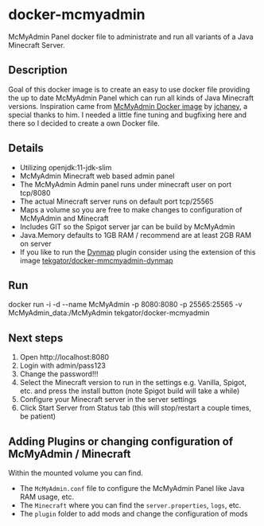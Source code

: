 # docker-mcmyadmin

McMyAdmin Panel docker file to administrate and run all variants of a Java Minecraft Server.

## Description

Goal of this docker image is to create an easy to use docker file providing the up to date McMyAdmin Panel which can run all kinds of Java Minecraft versions. Inspiration came from [McMyAdmin Docker image](https://hub.docker.com/r/jchaney/mcmyadmin/) by [jchaney](https://hub.docker.com/r/jchaney), a special thanks to him. I needed a little fine tuning and bugfixing here and there so I decided to create a own Docker file.

## Details

* Utilizing openjdk:11-jdk-slim
* McMyAdmin Minecraft web based admin panel
* The McMyAdmin Admin panel runs under minecraft user on port tcp/8080
* The actual Minecraft server runs on default port tcp/25565
* Maps a volume so you are free to make changes to configuration of McMyAdmin and Minecraft
* Includes GIT so the Spigot server jar can be build by McMyAdmin
* Java.Memory defaults to 1GB RAM / recommend are at least 2GB RAM on server
* If you like to run the [Dynmap](https://dev.bukkit.org/projects/dynmap/files) plugin consider using the extension of this image [tekgator/docker-mmcmyadmin-dynmap](https://hub.docker.com/r/tekgator/docker-mcmyadmin-dynmap)

## Run

docker run -i -d --name McMyAdmin -p 8080:8080 -p 25565:25565 -v McMyAdmin_data:/McMyAdmin tekgator/docker-mcmyadmin

## Next steps

1. Open http://localhost:8080
2. Login with admin/pass123
3. Change the password!!!
4. Select the Minecraft version to run in the settings e.g. Vanilla, Spigot, etc. and press the install button (note Spigot build will take a while)
5. Configure your Minecraft server in the server settings
6. Click Start Server from Status tab (this will stop/restart a couple times, be patient)

## Adding Plugins or changing configuration of McMyAdmin / Minecraft

Within the mounted volume you can find.

* The `McMyAdmin.conf` file to configure the McMyAdmin Panel like Java RAM usage, etc.
* The `Minecraft` where you can find the `server.properties`, `logs`, etc.
* The `plugin` folder to add mods and change the configuration of mods